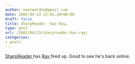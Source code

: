 ```yaml
---
author: nearwalden@gmail.com
date: 2003-04-23 22:01:20+00:00
draft: false
title: SharpReader  has Ray…
type: post
url: /2003/04/23/sharpreader-has-ray/
categories:
- posts
---
```


[ SharpReader ](//www.hutteman.com/weblog/cat_sharpreader.html') has [Ray ](//news.com.com/2010-1071-997725.html") fired up.  Good to see he's back online.



